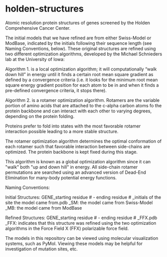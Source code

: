 holden-structures
=================
Atomic resolution protein structures of genes screened by the Holden Comprehensive Cancer Center.

The initial models that we have refined are from either Swiss-Model or ModBase, indicated by the initials following their sequence length (see Naming Conventions, below).  These original structures are refined using two different optimization algorithms, developed by the Michael Schnieders lab at the University of Iowa:

  Algorithm 1. is a local optimization algorithm; it will computationally “walk down hill” in energy until it finds a certain root mean square gradient as defined by a convergence criteria (i.e. it looks for the minimum root mean square energy gradient position for each atom to be in and when it finds a pre-defined convergence criteria, it stops there).
  
  Algorithm 2. is a rotamer optimization algorithm. Rotamers are the variable portion of amino acids that are attached to the c-alpha carbon atoms fo the protein backbone and can interact with each other to varying degrees, depending on the protein folding.  
  
Proteins prefer to fold into states with the most favorable rotamer interaction possible leading to a more stable structure.

The rotamer optimization algorithm determines the optimal conformation of each rotamer such that favorable interaction between side-chains are optimized. The protein backbone is kept fixed during this stage.  

This algorithm is known as a global optimization algorithm since it can "walk" both "up and down hill" in energy. All side-chain rotamer permutations are searched using an advanced version of Dead-End Elimination for many-body potential energy functions.


Naming Conventions:

Initial Structures: GENE_starting residue # - ending residue # _initials of the site the model came from.pdb
_SM: the model came from Swiss-Model
_MB: the model came from ModBase

Refined Structures: GENE_starting residue # - ending residue # _FFX.pdb
_FFX: indicates that this structure was refined using the two optimization algorithms in the Force Field X (FFX) polarizable force field.

The models in this repository can be viewed using molecular visualization systems, such as PyMol.  Viewing these models may be helpful for investigation of mutation sites, etc. 
